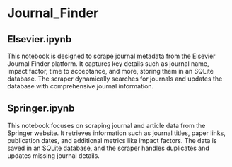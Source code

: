 # Journal_Finder

## Elsevier.ipynb
This notebook is designed to scrape journal metadata from the Elsevier Journal Finder platform. It captures key details such as journal name, impact factor, time to acceptance, and more, storing them in an SQLite database. The scraper dynamically searches for journals and updates the database with comprehensive journal information.

## Springer.ipynb
This notebook focuses on scraping journal and article data from the Springer website. It retrieves information such as journal titles, paper links, publication dates, and additional metrics like impact factors. The data is saved in an SQLite database, and the scraper handles duplicates and updates missing journal details.
